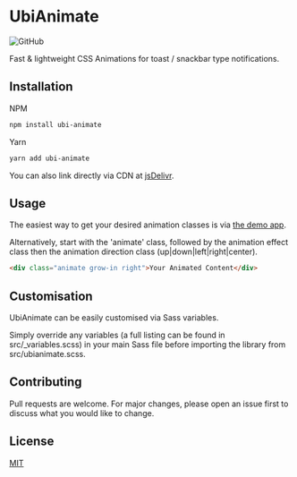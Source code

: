 # UbiAnimate

![GitHub](https://img.shields.io/github/license/rmhubbert/ubi-animate)

Fast & lightweight CSS Animations for toast / snackbar type notifications.

## Installation

NPM

```bash
npm install ubi-animate
```

Yarn

```bash
yarn add ubi-animate
```

You can also link directly via CDN at [jsDelivr](https://cdn.jsdelivr.net/gh/rmhubbert/ubi-animate@latest/dist/ubianimate.min.css).

## Usage

The easiest way to get your desired animation classes is via [the demo app](https://rmhubbert.github.io/ubi-animate).

Alternatively, start with the 'animate' class, followed by the animation effect class then the animation direction class (up|down|left|right|center).

```html
<div class="animate grow-in right">Your Animated Content</div>
```

## Customisation

UbiAnimate can be easily customised via Sass variables.

Simply override any variables (a full listing can be found in src/\_variables.scss) in your main Sass file before importing the library from src/ubianimate.scss.

## Contributing

Pull requests are welcome. For major changes, please open an issue first to discuss what you would like to change.

## License

[MIT](https://choosealicense.com/licenses/mit/)
